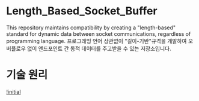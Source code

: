 # Length_Based_Socket_Buffer
This repository maintains compatibility by creating a "length-based" standard for dynamic data between socket communications, regardless of programming language. 프로그래밍 언어 상관없이 "길이-기반"규격을 개발하여  오버플로우 없이 엔드포인트 간 동적 데이터를 주고받을 수 있는 저장소입니다.

# 기술 원리

[!initial](https://github.com/lastime1650/Length_Based_Socket_Buffer/blob/main/image_for_readme/image.png)

